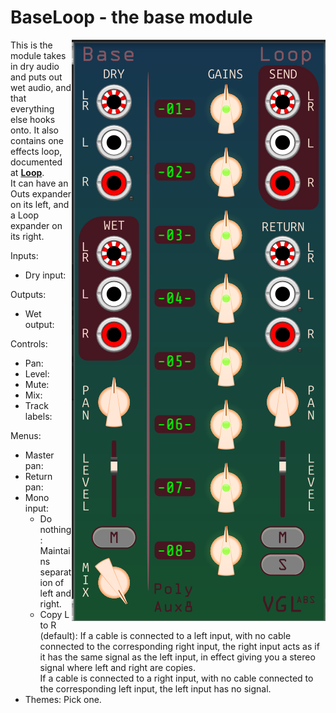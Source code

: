 # BaseLoop - the base module

<img src="BaseLoop.png" align="right">

This is the module takes in dry audio and puts out wet audio, and that everything else hooks onto. It also contains one effects loop, documented at **[Loop](loop.md)**.  
It can have an Outs expander on its left, and a Loop expander on its right.

Inputs:
- Dry input: 

Outputs:
- Wet output: 

Controls:
- Pan: 
- Level: 
- Mute: 
- Mix:
- Track labels:

Menus:
- Master pan:
- Return pan:
- Mono input: 
	- Do nothing: Maintains separation of left and right.
	- Copy L to R (default): If a cable is connected to a left input, with no cable connected to the corresponding right input, the right input acts as if it has the same signal as the left input,
	in effect giving you a stereo signal where left and right are copies.  
If a cable is connected to a right input, with no cable connected to the corresponding left input, the left input has no signal.
- Themes: Pick one.

